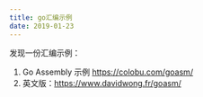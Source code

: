 ```yaml
---
title: go汇编示例
date: 2019-01-23
---
```


发现一份汇编示例：
1. Go Assembly 示例 https://colobu.com/goasm/
2. 英文版：https://www.davidwong.fr/goasm/